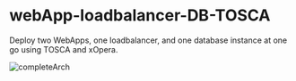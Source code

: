 # webApp-loadbalancer-DB-TOSCA
Deploy two WebApps, one loadbalancer, and one database instance at one go using TOSCA and xOpera.

![completeArch](http://www.chinmayadehury.in/wp-content/uploads/2019/11/Web-LB-DB-Service.png)
